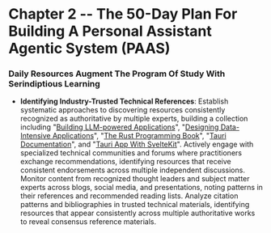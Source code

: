 # Chapter 2 -- The 50-Day Plan For Building A Personal Assistant Agentic System (PAAS)
### Daily Resources Augment The Program Of Study With Serindiptious Learning

- **Identifying Industry-Trusted Technical References**: Establish systematic approaches to discovering resources consistently recognized as authoritative by multiple experts, building a collection including "[Building LLM-powered Applications](https://github.com/PacktPublishing/Building-LLM-Powered-Applications)", "[Designing Data-Intensive Applications](https://www.oreilly.com/library/view/designing-data-intensive-applications/9781491903063/)", "[The Rust Programming Book](https://doc.rust-lang.org/book/)", "[Tauri Documentation](https://tauri.app/)", and "[Tauri App With SvelteKit](https://v1.tauri.app/v1/guides/getting-started/setup/sveltekit/)". Actively engage with specialized technical communities and forums where practitioners exchange recommendations, identifying resources that receive consistent endorsements across multiple independent discussions. Monitor content from recognized thought leaders and subject matter experts across blogs, social media, and presentations, noting patterns in their references and recommended reading lists. Analyze citation patterns and bibliographies in trusted technical materials, identifying resources that appear consistently across multiple authoritative works to reveal consensus reference materials.
